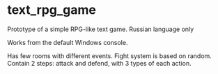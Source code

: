 # text_rpg_game
Prototype of a simple RPG-like text game. Russian language only

Works from the default Windows console.

Has few rooms with different events.
Fight system is based on random. Contain 2 steps: attack and defend, with 3 types of each action.
